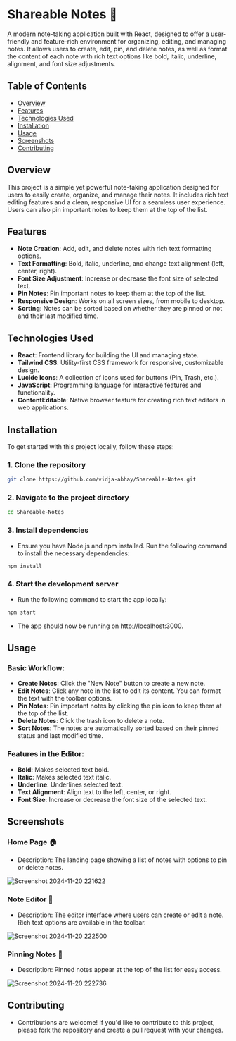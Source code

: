 # **Shareable Notes** 📓

A modern note-taking application built with React, designed to offer a user-friendly and feature-rich environment for organizing, editing, and managing notes. It allows users to create, edit, pin, and delete notes, as well as format the content of each note with rich text options like bold, italic, underline, alignment, and font size adjustments.

## **Table of Contents**

- [Overview](#overview)
- [Features](#features)
- [Technologies Used](#technologies-used)
- [Installation](#installation)
- [Usage](#usage)
- [Screenshots](#screenshots)
- [Contributing](#contributing)


## **Overview**

This project is a simple yet powerful note-taking application designed for users to easily create, organize, and manage their notes. It includes rich text editing features and a clean, responsive UI for a seamless user experience. Users can also pin important notes to keep them at the top of the list.

## **Features**

- **Note Creation**: Add, edit, and delete notes with rich text formatting options.
- **Text Formatting**: Bold, italic, underline, and change text alignment (left, center, right).
- **Font Size Adjustment**: Increase or decrease the font size of selected text.
- **Pin Notes**: Pin important notes to keep them at the top of the list.
- **Responsive Design**: Works on all screen sizes, from mobile to desktop.
- **Sorting**: Notes can be sorted based on whether they are pinned or not and their last modified time.
  
## **Technologies Used**

- **React**: Frontend library for building the UI and managing state.
- **Tailwind CSS**: Utility-first CSS framework for responsive, customizable design.
- **Lucide Icons**: A collection of icons used for buttons (Pin, Trash, etc.).
- **JavaScript**: Programming language for interactive features and functionality.
- **ContentEditable**: Native browser feature for creating rich text editors in web applications.

## **Installation**

To get started with this project locally, follow these steps:

### 1. Clone the repository

```bash
git clone https://github.com/vidja-abhay/Shareable-Notes.git
```

### 2. Navigate to the project directory
```bash
cd Shareable-Notes
```

### 3. Install dependencies
- Ensure you have Node.js and npm installed. Run the following command to install the necessary dependencies:

```bash
npm install

```
### 4.  Start the development server
- Run the following command to start the app locally:
```bash
npm start
```

- The app should now be running on http://localhost:3000.

## **Usage**

### Basic Workflow:
- **Create Notes**: Click the "New Note" button to create a new note.
- **Edit Notes**: Click any note in the list to edit its content. You can format the text with the toolbar options.
- **Pin Notes**: Pin important notes by clicking the pin icon to keep them at the top of the list.
- **Delete Notes**: Click the trash icon to delete a note.
- **Sort Notes**: The notes are automatically sorted based on their pinned status and last modified time.

### Features in the Editor:
- **Bold**: Makes selected text bold.
- **Italic**: Makes selected text italic.
- **Underline**: Underlines selected text.
- **Text Alignment**: Align text to the left, center, or right.
- **Font Size**: Increase or decrease the font size of the selected text.

## **Screenshots**

### Home Page 🏠
- Description: The landing page showing a list of notes with options to pin or delete notes.
  
![Screenshot 2024-11-20 221622](https://github.com/user-attachments/assets/a29de597-a4b4-478d-88ca-d6d6738ffb51)


### Note Editor 📝
- Description: The editor interface where users can create or edit a note. Rich text options are available in the toolbar.

![Screenshot 2024-11-20 222500](https://github.com/user-attachments/assets/aed5239a-4e66-4c7f-84fe-09bacf7579ec)

### Pinning Notes 📌
- Description: Pinned notes appear at the top of the list for easy access.

![Screenshot 2024-11-20 222736](https://github.com/user-attachments/assets/4272c8ef-117f-499f-bcd5-17b3d4959754)


## **Contributing**
- Contributions are welcome! If you'd like to contribute to this project, please fork the repository and create a pull request with your changes.


